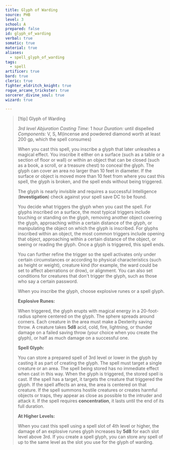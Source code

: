 ```yaml
---
title: Glyph of Warding
source: PHB
level: 3
school: A
prepared: false
id: glyph_of_warding
verbal: true
somatic: true
material: true
aliases:
  - spell_glyph_of_warding
tags:
  - spell
artificer: true
bard: true
cleric: true
fighter_eldritch_knight: true
rogue_arcane_trickster: true
sorcerer_divine_soul: true
wizard: true

---
```

>[!tip] Glyph of Warding
>
> *3rd level Abjuration*
> *Casting Time:* 1 hour
> *Duration:* until dispelled
> *Components:* V, S, M(incense and powdered diamond worth at least 200 gp, which the spell consumes)
>
>When you cast this spell, you inscribe a glyph that later unleashes a magical effect. You inscribe it either on a surface (such as a table or a section of floor or wall) or within an object that can be closed (such as a book, a scroll, or a treasure chest) to conceal the glyph. The glyph can cover an area no larger than 10 feet in diameter. If the surface or object is moved more than 10 feet from where you cast this spell, the glyph is broken, and the spell ends without being triggered.
>
>The glyph is nearly invisible and requires a successful Intelligence (**Investigation**) check against your spell save DC to be found.
>
>You decide what triggers the glyph when you cast the spell. For glyphs inscribed on a surface, the most typical triggers include touching or standing on the glyph, removing another object covering the glyph, approaching within a certain distance of the glyph, or manipulating the object on which the glyph is inscribed. For glyphs inscribed within an object, the most common triggers include opening that object, approaching within a certain distance of the object, or seeing or reading the glyph. Once a glyph is triggered, this spell ends.
>
>You can further refine the trigger so the spell activates only under certain circumstances or according to physical characteristics (such as height or weight), creature kind (for example, the ward could be set to affect aberrations or drow), or alignment. You can also set conditions for creatures that don't trigger the glyph, such as those who say a certain password.
>
>When you inscribe the glyph, choose explosive runes or a spell glyph.
>
>**Explosive Runes:**
>
>When triggered, the glyph erupts with magical energy in a 20-foot-radius sphere centered on the glyph. The sphere spreads around corners. Each creature in the area must make a Dexterity saving throw. A creature takes **5d8** acid, cold, fire, lightning, or thunder damage on a failed saving throw (your choice when you create the glyph), or half as much damage on a successful one.
>
>**Spell Glyph:**
>
>You can store a prepared spell of 3rd level or lower in the glyph by casting it as part of creating the glyph. The spell must target a single creature or an area. The spell being stored has no immediate effect when cast in this way. When the glyph is triggered, the stored spell is cast. If the spell has a target, it targets the creature that triggered the glyph. If the spell affects an area, the area is centered on that creature. If the spell summons hostile creatures or creates harmful objects or traps, they appear as close as possible to the intruder and attack it. If the spell requires **concentration**, it lasts until the end of its full duration.
>
>**At Higher Levels:**
>
>When you cast this spell using a spell slot of 4th level or higher, the damage of an explosive runes glyph increases by **5d8** for each slot level above 3rd. If you create a spell glyph, you can store any spell of up to the same level as the slot you use for the glyph of warding.
>

